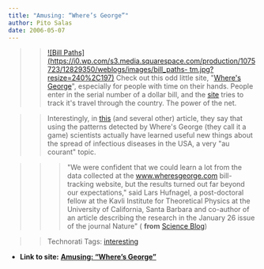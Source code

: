 ```yaml
---
title: "Amusing: “Where’s George”"
author: Pito Salas
date: 2006-05-07
---
```



>>

>> [![Bill
Paths](https://i0.wp.com/s3.media.squarespace.com/production/1075723/12829350/weblogs/images/bill_paths-
tm.jpg?resize=240%2C197)](<https://i0.wp.com/s3.media.squarespace.com/production/1075723/12829350/weblogs/images/bill_paths.png>)
Check out this odd little site, "[Where's
George](<http://www.wheresgeorge.com>)", especially for people with time on
their hands. People enter in the serial number of a dollar bill, and the
[site](<http://www.wheresgeorge.com>) tries to track it's travel through the
country. The power of the net.

>>

>> Interestingly, in
[this](<http://www.scienceblog.com/cms/web_game_provides_breakthrough_in_predicting_spread_of_epidemics_9874>)
(and several other) article, they say that using the patterns detected by
Where's George (they call it a game) scientists actually have learned useful
new things about the spread of infectious diseases in the USA, a very "au
courant" topic.

>>

>>> "We were confident that we could learn a lot from the data collected at
the www.wheresgeorge.com bill-tracking website, but the results turned out far
beyond our expectations," said Lars Hufnagel, a post-doctoral fellow at the
Kavli Institute for Theoretical Physics at the University of California, Santa
Barbara and co-author of an article describing the research in the January 26
issue of the journal Nature" ( **from** [Science
Blog](<http://www.scienceblog.com/cms/web_game_provides_breakthrough_in_predicting_spread_of_epidemics_9874>))

>>

>> Technorati Tags: [interesting](<http://www.technorati.com/tag/interesting>)


* **Link to site:** **[Amusing: “Where’s George”](None)**
